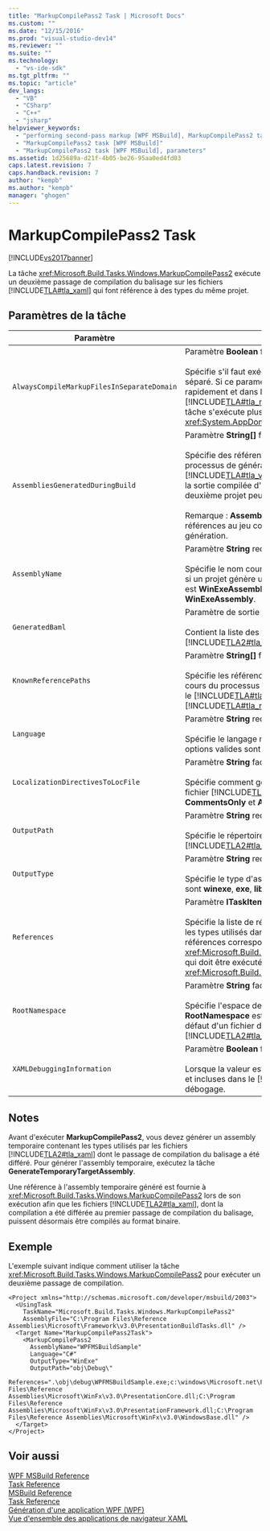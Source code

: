 ```yaml
---
title: "MarkupCompilePass2 Task | Microsoft Docs"
ms.custom: ""
ms.date: "12/15/2016"
ms.prod: "visual-studio-dev14"
ms.reviewer: ""
ms.suite: ""
ms.technology: 
  - "vs-ide-sdk"
ms.tgt_pltfrm: ""
ms.topic: "article"
dev_langs: 
  - "VB"
  - "CSharp"
  - "C++"
  - "jsharp"
helpviewer_keywords: 
  - "performing second-pass markup [WPF MSBuild], MarkupCompilePass2 task"
  - "MarkupCompilePass2 task [WPF MSBuild]"
  - "MarkupCompilePass2 task [WPF MSBuild], parameters"
ms.assetid: 1d25689a-d21f-4b05-be26-95aa0ed4fd03
caps.latest.revision: 7
caps.handback.revision: 7
author: "kempb"
ms.author: "kempb"
manager: "ghogen"
---
```

# MarkupCompilePass2 Task
[!INCLUDE[vs2017banner](../code-quality/includes/vs2017banner.md)]

La tâche <xref:Microsoft.Build.Tasks.Windows.MarkupCompilePass2> exécute un deuxième passage de compilation du balisage sur les fichiers [!INCLUDE[TLA#tla_xaml](../msbuild/includes/tlasharptla_xaml_md.md)] qui font référence à des types du même projet.  
  
## Paramètres de la tâche  
  
|Paramètre|Description|  
|---------------|-----------------|  
|`AlwaysCompileMarkupFilesInSeparateDomain`|Paramètre **Boolean** facultatif.<br /><br /> Spécifie s'il faut exécuter la tâche dans un <xref:System.AppDomain> séparé.  Si ce paramètre retourne la valeur **false**, la tâche s'exécute plus rapidement et dans le même <xref:System.AppDomain> que [!INCLUDE[TLA#tla_msbuild](../msbuild/includes/tlasharptla_msbuild_md.md)].  Si le paramètre retourne la valeur **true**, la tâche s'exécute plus lentement dans un deuxième <xref:System.AppDomain> isolé de [!INCLUDE[TLA2#tla_msbuild](../msbuild/includes/tla2sharptla_msbuild_md.md)].|  
|`AssembliesGeneratedDuringBuild`|Paramètre **String\[\]** facultatif.<br /><br /> Spécifie des références aux assemblys qui sont modifiés lors du processus de génération.  Par exemple, une solution [!INCLUDE[TLA#tla_visualstu2005](../msbuild/includes/tlasharptla_visualstu2005_md.md)] peut contenir un projet qui référence la sortie compilée d'un autre projet.  Dans ce cas, la sortie compilée du deuxième projet peut être ajoutée à **AssembliesGeneratedDuringBuild**.<br /><br /> Remarque : **AssembliesGeneratedDuringBuild** doit contenir des références au jeu complet des assemblys générés par une solution de génération.|  
|`AssemblyName`|Paramètre **String** requis.<br /><br /> Spécifie le nom court de l'assembly généré pour un projet.  Par exemple, si un projet génère un exécutable [!INCLUDE[TLA#tla_win](../msbuild/includes/tlasharptla_win_md.md)] dont le nom est **WinExeAssembly.exe**, le paramètre **AssemblyName** a la valeur **WinExeAssembly**.|  
|`GeneratedBaml`|Paramètre de sortie **ITaskItem\[\]** facultatif.<br /><br /> Contient la liste des fichiers générés au format binaire [!INCLUDE[TLA2#tla_xaml](../msbuild/includes/tla2sharptla_xaml_md.md)].|  
|`KnownReferencePaths`|Paramètre **String\[\]** facultatif.<br /><br /> Spécifie les références aux assemblys qui ne sont jamais modifiés au cours du processus de génération.  Inclut des assemblys localisés dans le [!INCLUDE[TLA#tla_gac](../msbuild/includes/tlasharptla_gac_md.md)], dans un répertoire d'installation [!INCLUDE[TLA#tla_netframewk](../misc/includes/tlasharptla_netframewk_md.md)], et ainsi de suite.|  
|`Language`|Paramètre **String** requis.<br /><br /> Spécifie le langage managé pris en charge par le compilateur.  les options valides sont **C\#**, **VB**, **JScript**, et **C\+\+**.|  
|`LocalizationDirectivesToLocFile`|Paramètre **String** facultatif.<br /><br /> Spécifie comment générer des informations de localisation pour chaque fichier [!INCLUDE[TLA2#tla_xaml](../msbuild/includes/tla2sharptla_xaml_md.md)] source.  Les options valides sont **None**, **CommentsOnly** et **All**.|  
|`OutputPath`|Paramètre **String** requis.<br /><br /> Spécifie le répertoire dans lequel les fichiers au format binaire [!INCLUDE[TLA2#tla_xaml](../msbuild/includes/tla2sharptla_xaml_md.md)] sont générés.|  
|`OutputType`|Paramètre **String** requis.<br /><br /> Spécifie le type d'assembly généré par un projet.  Les options valides sont **winexe**, **exe**, **library** et **netmodule**.|  
|`References`|Paramètre **ITaskItem\[\]** facultatif.<br /><br /> Spécifie la liste de références de fichiers aux assemblys qui contiennent les types utilisés dans les fichiers [!INCLUDE[TLA2#tla_xaml](../msbuild/includes/tla2sharptla_xaml_md.md)].  L'une des références correspond à l'assembly généré par la tâche <xref:Microsoft.Build.Tasks.Windows.GenerateTemporaryTargetAssembly>, qui doit être exécutée avant la tâche <xref:Microsoft.Build.Tasks.Windows.MarkupCompilePass2>.|  
|`RootNamespace`|Paramètre **String** facultatif.<br /><br /> Spécifie l'espace de noms racine pour les classes à l'intérieur du projet.  **RootNamespace** est également utilisé comme espace de noms par défaut d'un fichier de code managé généré lorsque le fichier [!INCLUDE[TLA2#tla_xaml](../msbuild/includes/tla2sharptla_xaml_md.md)] correspondant n'inclut pas l'attribut `x:Class`.|  
|`XAMLDebuggingInformation`|Paramètre **Boolean** facultatif.<br /><br /> Lorsque la valeur est **true**, les informations de diagnostic sont générées et incluses dans le [!INCLUDE[TLA2#tla_xaml](../msbuild/includes/tla2sharptla_xaml_md.md)] compilé pour faciliter le débogage.|  
  
## Notes  
 Avant d'exécuter **MarkupCompilePass2**, vous devez générer un assembly temporaire contenant les types utilisés par les fichiers [!INCLUDE[TLA2#tla_xaml](../msbuild/includes/tla2sharptla_xaml_md.md)] dont le passage de compilation du balisage a été différé.  Pour générer l'assembly temporaire, exécutez la tâche **GenerateTemporaryTargetAssembly**.  
  
 Une référence à l'assembly temporaire généré est fournie à <xref:Microsoft.Build.Tasks.Windows.MarkupCompilePass2> lors de son exécution afin que les fichiers [!INCLUDE[TLA2#tla_xaml](../msbuild/includes/tla2sharptla_xaml_md.md)], dont la compilation a été différée au premier passage de compilation du balisage, puissent désormais être compilés au format binaire.  
  
## Exemple  
 L'exemple suivant indique comment utiliser la tâche <xref:Microsoft.Build.Tasks.Windows.MarkupCompilePass2> pour exécuter un deuxième passage de compilation.  
  
```  
<Project xmlns="http://schemas.microsoft.com/developer/msbuild/2003">  
  <UsingTask   
    TaskName="Microsoft.Build.Tasks.Windows.MarkupCompilePass2"   
    AssemblyFile="C:\Program Files\Reference Assemblies\Microsoft\Framework\v3.0\PresentationBuildTasks.dll" />  
  <Target Name="MarkupCompilePass2Task">  
    <MarkupCompilePass2   
      AssemblyName="WPFMSBuildSample"  
      Language="C#"  
      OutputType="WinExe"  
      OutputPath="obj\Debug\"  
      References=".\obj\debug\WPFMSBuildSample.exe;c:\windows\Microsoft.net\Framework\v2.0.50727\System.dll;C:\Program Files\Reference Assemblies\Microsoft\WinFx\v3.0\PresentationCore.dll;C:\Program Files\Reference Assemblies\Microsoft\WinFx\v3.0\PresentationFramework.dll;C:\Program Files\Reference Assemblies\Microsoft\WinFx\v3.0\WindowsBase.dll" />  
  </Target>  
</Project>  
```  
  
## Voir aussi  
 [WPF MSBuild Reference](../msbuild/wpf-msbuild-reference.md)   
 [Task Reference](../msbuild/wpf-msbuild-task-reference.md)   
 [MSBuild Reference](../msbuild/msbuild-reference.md)   
 [Task Reference](../msbuild/msbuild-task-reference.md)   
 [Génération d'une application WPF \(WPF\)](../Topic/Building%20a%20WPF%20Application%20\(WPF\).md)   
 [Vue d'ensemble des applications de navigateur XAML](../Topic/WPF%20XAML%20Browser%20Applications%20Overview.md)